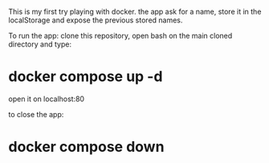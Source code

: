 This is my first try playing with docker. the app ask for a name, store it in the localStorage and expose the previous stored names.   

To run the app: clone this repository, open bash on the main cloned directory and type:

# docker compose up -d

open it on localhost:80

to close the app:

# docker compose down
